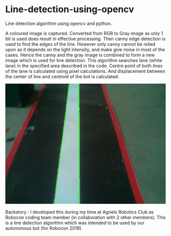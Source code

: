 # Line-detection-using-opencv
Line detection algorithm using opencv and python. 

A coloured image is captured.
Converted from RGB to Gray image as only 1 bit is used does result in effective processing.
Then canny edge detection is used to find the edges of the line.
However only canny cannot be relied upon as it depends on the light intensity, and make give noise in most of the cases. Hence the canny and the gray image is combined to form a new image which is used for line detection.
This algorithm searches lane (white lane) in the specified area described in the code.
Centre point of both lines of the lane is calculated using pixel calculations.
And displacement between the center of line and centroid of the bot is calculated.



![Experimental Result](with_process1.jpg)


Backstory :
I developed this during my time at Agnels Robotics Club as Robocon coding team member (in collaboration with 2 other members). 
This is a line detection algorithm which was intended to be used by our autonomous bot (for Robocon 2019).
